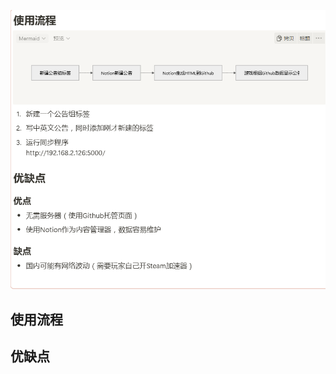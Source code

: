 ![image](https://raw.githubusercontent.com/VeewoGames/NA2Announcements/master/announcements/1.1/20250312_152614_82410117516088813.png)

## 使用流程

## 优缺点

